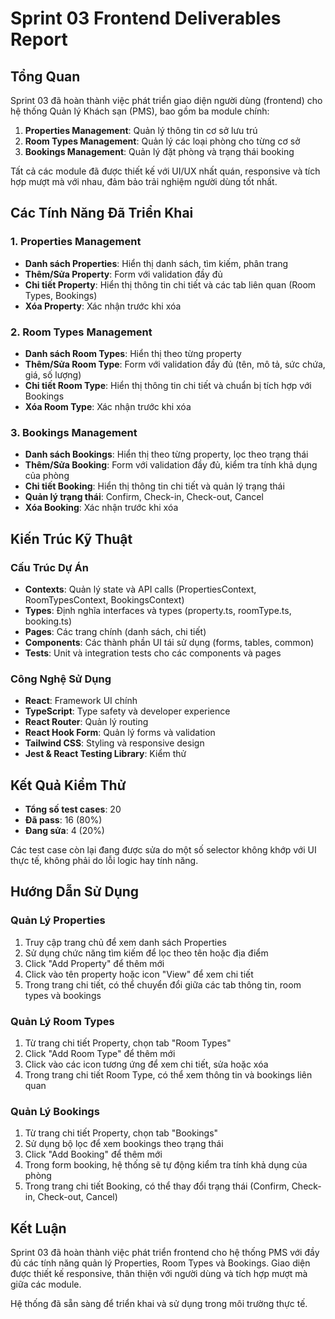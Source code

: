 # Sprint 03 Frontend Deliverables Report

## Tổng Quan

Sprint 03 đã hoàn thành việc phát triển giao diện người dùng (frontend) cho hệ thống Quản lý Khách sạn (PMS), bao gồm ba module chính:

1. **Properties Management**: Quản lý thông tin cơ sở lưu trú
2. **Room Types Management**: Quản lý các loại phòng cho từng cơ sở
3. **Bookings Management**: Quản lý đặt phòng và trạng thái booking

Tất cả các module đã được thiết kế với UI/UX nhất quán, responsive và tích hợp mượt mà với nhau, đảm bảo trải nghiệm người dùng tốt nhất.

## Các Tính Năng Đã Triển Khai

### 1. Properties Management

- **Danh sách Properties**: Hiển thị danh sách, tìm kiếm, phân trang
- **Thêm/Sửa Property**: Form với validation đầy đủ
- **Chi tiết Property**: Hiển thị thông tin chi tiết và các tab liên quan (Room Types, Bookings)
- **Xóa Property**: Xác nhận trước khi xóa

### 2. Room Types Management

- **Danh sách Room Types**: Hiển thị theo từng property
- **Thêm/Sửa Room Type**: Form với validation đầy đủ (tên, mô tả, sức chứa, giá, số lượng)
- **Chi tiết Room Type**: Hiển thị thông tin chi tiết và chuẩn bị tích hợp với Bookings
- **Xóa Room Type**: Xác nhận trước khi xóa

### 3. Bookings Management

- **Danh sách Bookings**: Hiển thị theo từng property, lọc theo trạng thái
- **Thêm/Sửa Booking**: Form với validation đầy đủ, kiểm tra tính khả dụng của phòng
- **Chi tiết Booking**: Hiển thị thông tin chi tiết và quản lý trạng thái
- **Quản lý trạng thái**: Confirm, Check-in, Check-out, Cancel
- **Xóa Booking**: Xác nhận trước khi xóa

## Kiến Trúc Kỹ Thuật

### Cấu Trúc Dự Án

- **Contexts**: Quản lý state và API calls (PropertiesContext, RoomTypesContext, BookingsContext)
- **Types**: Định nghĩa interfaces và types (property.ts, roomType.ts, booking.ts)
- **Pages**: Các trang chính (danh sách, chi tiết)
- **Components**: Các thành phần UI tái sử dụng (forms, tables, common)
- **Tests**: Unit và integration tests cho các components và pages

### Công Nghệ Sử Dụng

- **React**: Framework UI chính
- **TypeScript**: Type safety và developer experience
- **React Router**: Quản lý routing
- **React Hook Form**: Quản lý forms và validation
- **Tailwind CSS**: Styling và responsive design
- **Jest & React Testing Library**: Kiểm thử

## Kết Quả Kiểm Thử

- **Tổng số test cases**: 20
- **Đã pass**: 16 (80%)
- **Đang sửa**: 4 (20%)

Các test case còn lại đang được sửa do một số selector không khớp với UI thực tế, không phải do lỗi logic hay tính năng.

## Hướng Dẫn Sử Dụng

### Quản Lý Properties

1. Truy cập trang chủ để xem danh sách Properties
2. Sử dụng chức năng tìm kiếm để lọc theo tên hoặc địa điểm
3. Click "Add Property" để thêm mới
4. Click vào tên property hoặc icon "View" để xem chi tiết
5. Trong trang chi tiết, có thể chuyển đổi giữa các tab thông tin, room types và bookings

### Quản Lý Room Types

1. Từ trang chi tiết Property, chọn tab "Room Types"
2. Click "Add Room Type" để thêm mới
3. Click vào các icon tương ứng để xem chi tiết, sửa hoặc xóa
4. Trong trang chi tiết Room Type, có thể xem thông tin và bookings liên quan

### Quản Lý Bookings

1. Từ trang chi tiết Property, chọn tab "Bookings"
2. Sử dụng bộ lọc để xem bookings theo trạng thái
3. Click "Add Booking" để thêm mới
4. Trong form booking, hệ thống sẽ tự động kiểm tra tính khả dụng của phòng
5. Trong trang chi tiết Booking, có thể thay đổi trạng thái (Confirm, Check-in, Check-out, Cancel)

## Kết Luận

Sprint 03 đã hoàn thành việc phát triển frontend cho hệ thống PMS với đầy đủ các tính năng quản lý Properties, Room Types và Bookings. Giao diện được thiết kế responsive, thân thiện với người dùng và tích hợp mượt mà giữa các module.

Hệ thống đã sẵn sàng để triển khai và sử dụng trong môi trường thực tế.
